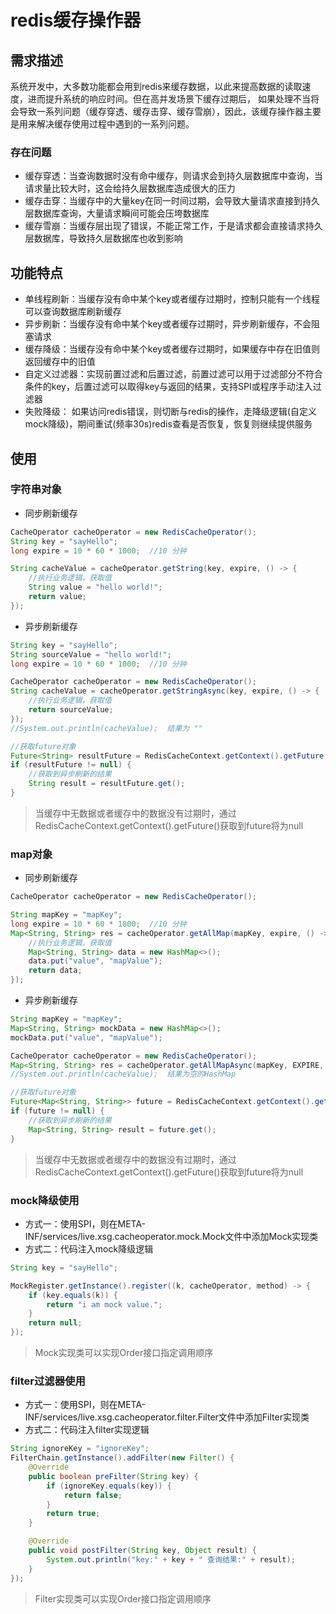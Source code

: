 # redis缓存操作器

## 需求描述

系统开发中，大多数功能都会用到redis来缓存数据，以此来提高数据的读取速度，进而提升系统的响应时间。但在高并发场景下缓存过期后，
如果处理不当将会导致一系列问题（缓存穿透、缓存击穿、缓存雪崩），因此，该缓存操作器主要是用来解决缓存使用过程中遇到的一系列问题。

### 存在问题
- 缓存穿透：当查询数据时没有命中缓存，则请求会到持久层数据库中查询，当请求量比较大时，这会给持久层数据库造成很大的压力
- 缓存击穿：当缓存中的大量key在同一时间过期，会导致大量请求直接到持久层数据库查询，大量请求瞬间可能会压垮数据库
- 缓存雪崩：当缓存层出现了错误，不能正常工作，于是请求都会直接请求持久层数据库，导致持久层数据库也收到影响

## 功能特点
- 单线程刷新：当缓存没有命中某个key或者缓存过期时，控制只能有一个线程可以查询数据库刷新缓存
- 异步刷新：当缓存没有命中某个key或者缓存过期时，异步刷新缓存，不会阻塞请求
- 缓存降级：当缓存没有命中某个key或者缓存过期时，如果缓存中存在旧值则返回缓存中的旧值
- 自定义过滤器：实现前置过滤和后置过滤，前置过滤可以用于过滤部分不符合条件的key，后置过滤可以取得key与返回的结果，支持SPI或程序手动注入过滤器
- 失败降级： 如果访问redis错误，则切断与redis的操作，走降级逻辑(自定义mock降级)，期间重试(频率30s)redis查看是否恢复，恢复则继续提供服务

## 使用
### 字符串对象
* 同步刷新缓存
```java
CacheOperator cacheOperator = new RedisCacheOperator();
String key = "sayHello";
long expire = 10 * 60 * 1000;  //10 分钟

String cacheValue = cacheOperator.getString(key, expire, () -> {
    //执行业务逻辑，获取值
    String value = "hello world!";
    return value;
});
```
* 异步刷新缓存
```java
String key = "sayHello";
String sourceValue = "hello world!";
long expire = 10 * 60 * 1000;  //10 分钟

CacheOperator cacheOperator = new RedisCacheOperator();
String cacheValue = cacheOperator.getStringAsync(key, expire, () -> {
    //执行业务逻辑，获取值
    return sourceValue;
});
//System.out.println(cacheValue);  结果为 ""

//获取future对象
Future<String> resultFuture = RedisCacheContext.getContext().getFuture();
if (resultFuture != null) {
    //获取到异步刷新的结果
    String result = resultFuture.get();
}
```
> 当缓存中无数据或者缓存中的数据没有过期时，通过RedisCacheContext.getContext().getFuture()获取到future将为null
### map对象
* 同步刷新缓存
```java
CacheOperator cacheOperator = new RedisCacheOperator();

String mapKey = "mapKey";
long expire = 10 * 60 * 1000;  //10 分钟
Map<String, String> res = cacheOperator.getAllMap(mapKey, expire, () -> {
    //执行业务逻辑，获取值
    Map<String, String> data = new HashMap<>();
    data.put("value", "mapValue");
    return data;
});
```
* 异步刷新缓存
```java
String mapKey = "mapKey";
Map<String, String> mockData = new HashMap<>();
mockData.put("value", "mapValue");

CacheOperator cacheOperator = new RedisCacheOperator();
Map<String, String> res = cacheOperator.getAllMapAsync(mapKey, EXPIRE, () -> mockData);
//System.out.println(cacheValue);  结果为空的HashMap

//获取future对象
Future<Map<String, String>> future = RedisCacheContext.getContext().getFuture();
if (future != null) {
    //获取到异步刷新的结果
    Map<String, String> result = future.get(); 
}
```
> 当缓存中无数据或者缓存中的数据没有过期时，通过RedisCacheContext.getContext().getFuture()获取到future将为null
### mock降级使用
* 方式一：使用SPI，则在META-INF/services/live.xsg.cacheoperator.mock.Mock文件中添加Mock实现类
* 方式二：代码注入mock降级逻辑
```java
String key = "sayHello";

MockRegister.getInstance().register((k, cacheOperator, method) -> {
    if (key.equals(k)) {
        return "i am mock value.";
    }
    return null;
});
```
> Mock实现类可以实现Order接口指定调用顺序
### filter过滤器使用
* 方式一：使用SPI，则在META-INF/services/live.xsg.cacheoperator.filter.Filter文件中添加Filter实现类
* 方式二：代码注入filter实现逻辑
```java
String ignoreKey = "ignoreKey";
FilterChain.getInstance().addFilter(new Filter() {
    @Override
    public boolean preFilter(String key) {
        if (ignoreKey.equals(key)) {
            return false;
        }
        return true;
    }

    @Override
    public void postFilter(String key, Object result) {
        System.out.println("key:" + key + " 查询结果:" + result);
    }
});
```
> Filter实现类可以实现Order接口指定调用顺序
